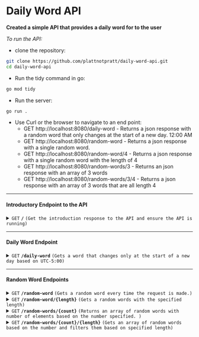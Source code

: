 # Daily Word API

**Created a simple API that provides a daily word for to the user**

*To run the API:*
- clone the repository:
```bash
git clone https://github.com/plattnotpratt/daily-word-api.git
cd daily-word-api
```
-  Run the tidy command in go:
```bash
go mod tidy
```
- Run the server:
```bash
go run .
```
- Use Curl or the browser to navigate to an end point:
    - GET http://localhost:8080/daily-word - Returns a json response with a random word that only changes at the start of a new day. 12:00 AM
    - GET http://localhost:8080/random-word - Returns a json response with a single random word.
    - GET http://localhost:8080/random-word/4 - Returns a json response with a single random word with the length of 4
    - GET http://localhost:8080/random-words/3 - Returns an json response with an array of 3 words
    - GET http://localhost:8080/random-words/3/4 - Returns a json response with an array of 3 words that are all length 4


------------------------------------------------------------------------------------------

#### Introductory Endpoint to the API

<details>
 <summary><code>GET</code> <code><b>/</b></code> <code>(Get the introduction response to the API and ensure the API is running)</code></summary>

##### Parameters

> None

##### Responses

> | http code     | content-type                      | response                                                            |
> |---------------|-----------------------------------|---------------------------------------------------------------------|
> | `200`         | `text/plain;charset=UTF-8`        | `json String`                                                          |

##### Example cURL

> ```javascript
>  curl -X GET -H "Content-Type: application/json" http://localhost:8080/
> ```

</details>

------------------------------------------------------------------------------------------

#### Daily Word Endpoint

<details>
 <summary><code>GET</code> <code><b>/daily-word</b></code> <code>(Gets a word that changes only at the start of a new day based on UTC-5:00)</code></summary>

##### Parameters

> None

##### Responses

> | http code     | content-type                      | response                                                            |
> |---------------|-----------------------------------|---------------------------------------------------------------------|
> | `200`         | `application/json`        | `json String`                                                          |
> | `400`       | `application/json`      | `json string`                                                        |

##### Example cURL

> ```javascript
>  curl -X GET -H "Content-Type: application/json" http://localhost:8080/daily-word
> ```

</details>


------------------------------------------------------------------------------------------

#### Random Word Endpoints

<details>
 <summary><code>GET</code> <code><b>/random-word</b></code> <code>(Gets a random word every time the request is made.)</code></summary>

##### Parameters

> None

##### Responses

> | http code     | content-type                      | response                                                            |
> |---------------|-----------------------------------|---------------------------------------------------------------------|
> | `200`         | `application/json`        | `json String`                                                          |
> | `400`       | `application/json`      | `json string`                                                        |

##### Example cURL

> ```javascript
>  curl -X GET -H "Content-Type: application/json" http://localhost:8080/random-word
> ```

</details>

<details>
 <summary><code>GET</code> <code><b>/random-word/{length}</b></code> <code>(Gets a random words with the specified length)</code></summary>

##### Parameters

> | name              |  type     | data type      | description                         |
> |-------------------|-----------|----------------|-------------------------------------|
> | `length` |  required | int   | The number of characters in the random word.        |


##### Responses

> | http code     | content-type                      | response                                                            |
> |---------------|-----------------------------------|---------------------------------------------------------------------|
> | `200`         | `application/json`        | `json String`                                                          |
> | `400`       | `application/json`      | `json string`                                                        |

##### Example cURL

> ```javascript
>  curl -X GET -H "Content-Type: application/json" http://localhost:8080/random-word/4
> ```

</details>


<details>
 <summary><code>GET</code> <code><b>/random-words/{count}</b></code> <code>(Returns an array of random words with number of elements based on the number specified. )</code></summary>

##### Parameters

> | name              |  type     | data type      | description                         |
> |-------------------|-----------|----------------|-------------------------------------|
> | `count` |  required | int   | the number of words you would like returned in the array.(This does not avoid duplicates)        |


##### Responses

> | http code     | content-type                      | response                                                            |
> |---------------|-----------------------------------|---------------------------------------------------------------------|
> | `200`         | `application/json`        | `json String`                                                          |
> | `400`       | `application/json`      | `json string`                                                        |

##### Example cURL

> ```javascript
>  curl -X GET -H "Content-Type: application/json" http://localhost:8080/random-words/4
> ```

</details>

<details>
 <summary><code>GET</code> <code><b>/random-words/{count}/{length}</b></code> <code>(Gets an array of random words based on the number and filters them based on specified length)</code></summary>

##### Parameters

> | name              |  type     | data type      | description                         |
> |-------------------|-----------|----------------|-------------------------------------|
> | `count` |  required | int   | the number of words you would like returned in the array.(This does not avoid duplicates)        |
> | `length` |  required | int   | the number of characters in the array of words.(This does not avoid duplicates)        |



##### Responses

> | http code     | content-type                      | response                                                            |
> |---------------|-----------------------------------|---------------------------------------------------------------------|
> | `200`         | `application/json`        | `json String`                                                          |
> | `400`       | `application/json`      | `json string`                                                        |

##### Example cURL

> ```javascript
>  curl -X GET -H "Content-Type: application/json" http://localhost:8080/random-words/4/5
> ```

</details>
